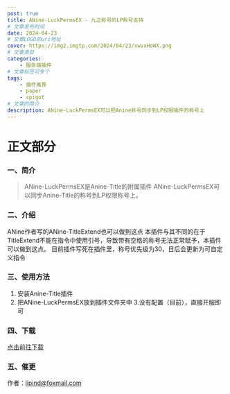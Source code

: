 ```yaml
---
post: true
title: ANine-LuckPermsEX - 九之称号的LP称号支持
# 文章发布时间
date: 2024-04-23
# 文章LOGO的uri地址
cover: https://img2.imgtp.com/2024/04/23/xwvxHoWX.png
# 文章类目
categories:
    - 服务端插件
# 文章标签可多个
tags:
    - 插件推荐
    - paper
    - spigot
# 文章的简介
description: ANine-LuckPermsEX可以把Anine称号同步到LP权限插件的称号上
---
```


# 正文部分
### 一、简介

> ANine-LuckPermsEX是Anine-Title的附属插件
> ANine-LuckPermsEX可以同步Anine-Title的称号到LP权限称号上。

### 二、介绍
ANine作者写的ANine-TitleExtend也可以做到这点
本插件与其不同的在于TitleExtend不能在指令中使用引号，导致带有空格的称号无法正常赋予，本插件可以做到这点。
目前插件写死在插件里，称号优先级为30，日后会更新为可自定义指令

### 三、使用方法
1. 安装Anine-Title插件
2. 把ANine-LuckPermsEX放到插件文件夹中
3.没有配置（目前），直接开服即可

### 四、下载

[点击前往下载](https://lipind.dns.navy:5001/d/f/814678111726647544)


### 五、催更
作者：[lipind@foxmail.com](mailto:lipind@foxmail.com)
